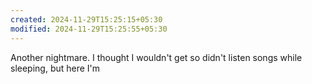 ```yaml
---
created: 2024-11-29T15:25:15+05:30
modified: 2024-11-29T15:25:55+05:30
---
```


Another nightmare. I thought I wouldn't get so didn't listen songs while sleeping, but here I'm
